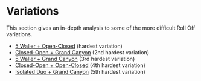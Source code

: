 # Variations

This section gives an in-depth analysis to some of the more difficult Roll Off variations.

* [5 Waller + Open-Closed](./5-waller-open-closed.md) (hardest variation)
* [Closed-Open + Grand Canyon](./closed-open-grand-canyon.md) (2nd hardest variation)
* [5 Waller + Grand Canyon](./5-waller-grand-canyon.md) (3rd hardest variation)
* [Closed-Open + Open-Closed](./closed-open-open-closed.md) (4th hardest variation)
* [Isolated Duo + Grand Canyon](./isolated-duo-grand-canyon.md) (5th hardest variation)
